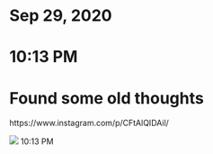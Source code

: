 # Sep 29, 2020

# 10:13 PM
# Found some old thoughts

https://www\.instagram\.com/p/CFtAlQIDAil/

![](attachments/-zcoYlh9-QujUEpTmo1cD4B.jpg)
10:13 PM
